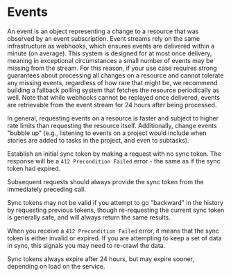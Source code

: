 # Events

An event is an object representing a change to a resource that was observed by an event subscription. Event streams rely on the same infrastructure as webhooks, which ensures events are delivered within a minute (on average). This system is designed for at most once delivery, meaning in exceptional circumstances a small number of events may be missing from the stream. For this reason, if your use case requires strong guarantees about processing all changes on a resource and cannot tolerate any missing events, regardless of how rare that might be, we recommend building a fallback polling system that fetches the resource periodically as well. Note that while webhooks cannot be replayed once delivered, events are retrievable from the event stream for 24 hours after being processed.

In general, requesting events on a resource is faster and subject to higher rate limits than requesting the resource itself. Additionally, change events "bubble up" (e.g., listening to events on a project would include when stories are added to tasks in the project, and even to subtasks).

Establish an initial sync token by making a request with no sync token. The response will be a `412 Precondition Failed` error - the same as if the sync token had expired.

Subsequent requests should always provide the sync token from the immediately preceding call.

Sync tokens may not be valid if you attempt to go "backward" in the history by requesting previous tokens, though re-requesting the current sync token is generally safe, and will always return the same results.

When you receive a `412 Precondition Failed` error, it means that the sync token is either invalid or expired. If you are attempting to keep a set of data in sync, this signals you may need to re-crawl the data.

Sync tokens always expire after 24 hours, but may expire sooner, depending on load on the service.

